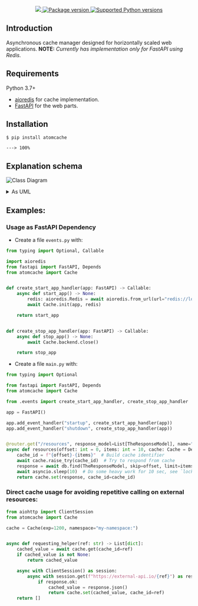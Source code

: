 <p align="center">
<a href="https://codecov.io/gh/pysergio/atomcache" target="_blank"> 
<img src="https://codecov.io/gh/pysergio/atomcache/branch/master/graph/badge.svg? token=OVZABBE1UJ"/> 
</a>
<a href="https://pypi.org/project/atomcache" target="_blank">
    <img src="https://img.shields.io/pypi/v/atomcache?color=%2334D058&label=pypi%20package" alt="Package version">
</a>
<a href="https://pypi.org/project/atomcache" target="_blank">
    <img src="https://img.shields.io/pypi/pyversions/atomcache.svg?color=%2334D058" alt="Supported Python versions">
</a>
</p>

## Introduction
Asynchronous cache manager designed for horizontally scaled web applications.
**NOTE:** _Currently has implementation only for FastAPI using Redis._

## Requirements

Python 3.7+

* <a href="https://aioredis.readthedocs.io" class="external-link" target="_blank">aioredis</a> for cache implementation.
* <a href="https://fastapi.tiangolo.com" class="external-link" target="_blank">FastAPI</a> for the web parts.
  
## Installation

<div class="termy">

```console
$ pip install atomcache

---> 100%
```

## Explanation schema

![Class Diagram](http://www.plantuml.com/plantuml/proxy?src=https://raw.githubusercontent.com/pysergio/atomcache/master/README.md)

<details markdown="1">
<summary>As UML</summary>

```plantuml
@startuml
    !theme materia
    participant Redis
    participant Instance_A as A
    participant Instance_B as B
    participant Instance_N as C


    B <-> Redis: GET: Cache=null & GET: Lock=null

    B <-> Redis: SET: Lock = true

    activate B #Red
    A <--> Redis: GET: Cache=null & GET: Lock=true
    activate A #Transparent
    C <--> Redis: GET: Cache=null & GET: Lock=true
    activate C #Transparent
    B <--> B: Do the computation
    B -> Redis: SET: Cache={...}
    deactivate B

    group Notify Cache SET
        Redis -> C
        Redis -> A
    end
    group GET Cache
        Redis <-> C
    deactivate C
        Redis <-> A
    deactivate A
    end
@enduml
```
</details>

## Examples:

### Usage as FastAPI Dependency

* Create a file `events.py` with:

```Python
from typing import Optional, Callable

import aioredis
from fastapi import FastAPI, Depends
from atomcache import Cache


def create_start_app_handler(app: FastAPI) -> Callable:
    async def start_app() -> None:
        redis: aioredis.Redis = await aioredis.from_url(url="redis://localhost", encoding="utf-8")
        await Cache.init(app, redis)

    return start_app


def create_stop_app_handler(app: FastAPI) -> Callable:
    async def stop_app() -> None:
        await Cache.backend.close()

    return stop_app
```

* Create a file `main.py` with:

```Python
from typing import Optional

from fastapi import FastAPI, Depends
from atomcache import Cache

from .events import create_start_app_handler, create_stop_app_handler

app = FastAPI()

app.add_event_handler("startup", create_start_app_handler(app))
app.add_event_handler("shutdown", create_stop_app_handler(app))


@router.get("/resources", response_model=List[TheResponseModel], name="main:test-example")
async def resources(offset: int = 0, items: int = 10, cache: Cache = Depends(Cache(exp=600)):
    cache_id = f"{offset}-{items}"  # Build cache identifier
    await cache.raise_try(cache_id)  # Try to respond from cache
    response = await db.find(TheResponseModel, skip=offset, limit=items)
    await asyncio.sleep(10)  # Do some heavy work for 10 sec, see `lock_timeout`
    return cache.set(response, cache_id=cache_id)
```

### Direct cache usage for avoiding repetitive calling on external resources:

```Python
from aiohttp import ClientSession
from atomcache import Cache

cache = Cache(exp=1200, namespace="my-namespace:")


async def requesting_helper(ref: str) -> List[dict]:
    cached_value = await cache.get(cache_id=ref)
    if cached_value is not None:
        return cached_value

    async with ClientSession() as session:
        async with session.get(f"https://external-api.io/{ref}") as response:
            if response.ok:
                cached_value = response.json()
                return cache.set(cached_value, cache_id=ref)
    return []
```
